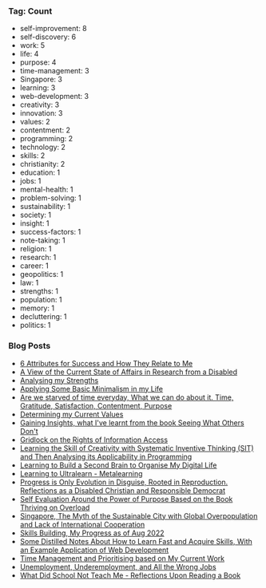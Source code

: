### Tag: Count
- self-improvement: 8
- self-discovery: 6
- work: 5
- life: 4
- purpose: 4
- time-management: 3
- Singapore: 3
- learning: 3
- web-development: 3
- creativity: 3
- innovation: 3
- values: 2
- contentment: 2
- programming: 2
- technology: 2
- skills: 2
- christianity: 2
- education: 1
- jobs: 1
- mental-health: 1
- problem-solving: 1
- sustainability: 1
- society: 1
- insight: 1
- success-factors: 1
- note-taking: 1
- religion: 1
- research: 1
- career: 1
- geopolitics: 1
- law: 1
- strengths: 1
- population: 1
- memory: 1
- decluttering: 1
- politics: 1

### Blog Posts
- [6 Attributes for Success and How They Relate to Me](https://github.com/maxloosmu/MaxVault/blob/main/6%20Attributes%20for%20Success%20and%20How%20They%20Relate%20to%20Me.md)
- [A View of the Current State of Affairs in Research from a Disabled](https://github.com/maxloosmu/MaxVault/blob/main/A%20View%20of%20the%20Current%20State%20of%20Affairs%20in%20Research%20from%20a%20Disabled.md)
- [Analysing my Strengths](https://github.com/maxloosmu/MaxVault/blob/main/Analysing%20my%20Strengths.md)
- [Applying Some Basic Minimalism in my Life](https://github.com/maxloosmu/MaxVault/blob/main/Applying%20Some%20Basic%20Minimalism%20in%20my%20Life.md)
- [Are we starved of time everyday, What we can do about it.  Time, Gratitude, Satisfaction, Contentment, Purpose](https://github.com/maxloosmu/MaxVault/blob/main/Are%20we%20starved%20of%20time%20everyday,%20What%20we%20can%20do%20about%20it.%20Time,%20Gratitude,%20Satisfaction,%20Contentment,%20Purpose.md)
- [Determining my Current Values](https://github.com/maxloosmu/MaxVault/blob/main/Determining%20my%20Current%20Values.md)
- [Gaining Insights, what I've learnt from the book Seeing What Others Don't](https://github.com/maxloosmu/MaxVault/blob/main/Gaining%20Insights,%20what%20I've%20learnt%20from%20the%20book%20Seeing%20What%20Others%20Don't.md)
- [Gridlock on the Rights of Information Access](https://github.com/maxloosmu/MaxVault/blob/main/Gridlock%20on%20the%20Rights%20of%20Information%20Access.md)
- [Learning the Skill of Creativity with Systematic Inventive Thinking (SIT) and Then Analysing its Applicability in Programming](https://github.com/maxloosmu/MaxVault/blob/main/Learning%20the%20Skill%20of%20Creativity%20with%20Systematic%20Inventive%20Thinking%20(SIT)%20and%20Then%20Analysing%20its%20Applicability%20in%20Programming.md)
- [Learning to Build a Second Brain to Organise My Digital Life](https://github.com/maxloosmu/MaxVault/blob/main/Learning%20to%20Build%20a%20Second%20Brain%20to%20Organise%20My%20Digital%20Life.md)
- [Learning to Ultralearn - Metalearning](https://github.com/maxloosmu/MaxVault/blob/main/Learning%20to%20Ultralearn%20-%20Metalearning.md)
- [Progress is Only Evolution in Disguise, Rooted in Reproduction. Reflections as a Disabled Christian and Responsible Democrat](https://github.com/maxloosmu/MaxVault/blob/main/Progress%20is%20Only%20Evolution%20in%20Disguise,%20Rooted%20in%20Reproduction.%20Reflections%20as%20a%20Disabled%20Christian%20and%20Responsible%20Democrat.md)
- [Self Evaluation Around the Power of Purpose Based on the Book Thriving on Overload](https://github.com/maxloosmu/MaxVault/blob/main/Self%20Evaluation%20Around%20the%20Power%20of%20Purpose%20Based%20on%20the%20Book%20Thriving%20on%20Overload.md)
- [Singapore, The Myth of the Sustainable City with Global Overpopulation and Lack of International Cooperation](https://github.com/maxloosmu/MaxVault/blob/main/Singapore,%20The%20Myth%20of%20the%20Sustainable%20City%20with%20Global%20Overpopulation%20and%20Lack%20of%20International%20Cooperation.md)
- [Skills Building, My Progress as of Aug 2022](https://github.com/maxloosmu/MaxVault/blob/main/Skills%20Building,%20My%20Progress%20as%20of%20Aug%202022.md)
- [Some Distilled Notes About How to Learn Fast and Acquire Skills, With an Example Application of Web Development](https://github.com/maxloosmu/MaxVault/blob/main/Some%20Distilled%20Notes%20About%20How%20to%20Learn%20Fast%20and%20Acquire%20Skills,%20With%20an%20Example%20Application%20of%20Web%20Development.md)
- [Time Management and Prioritising based on My Current Work](https://github.com/maxloosmu/MaxVault/blob/main/Time%20Management%20and%20Prioritising%20based%20on%20My%20Current%20Work.md)
- [Unemployment, Underemployment, and All the Wrong Jobs](https://github.com/maxloosmu/MaxVault/blob/main/Unemployment,%20Underemployment,%20and%20All%20the%20Wrong%20Jobs.md)
- [What Did School Not Teach Me - Reflections Upon Reading a Book](https://github.com/maxloosmu/MaxVault/blob/main/What%20Did%20School%20Not%20Teach%20Me%20-%20Reflections%20Upon%20Reading%20a%20Book.md)

